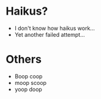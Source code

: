# Haikus?
* I don't know how haikus work...
* Yet another failed attempt...


# Others
* Boop coop
* moop scoop
* yoop doop 
